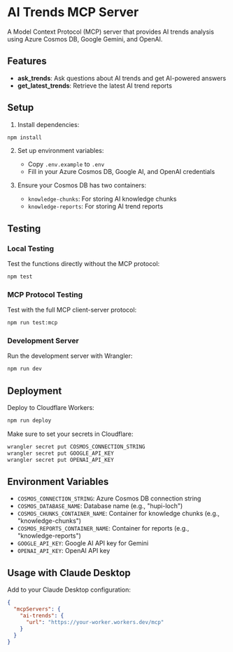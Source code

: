 # AI Trends MCP Server

A Model Context Protocol (MCP) server that provides AI trends analysis using Azure Cosmos DB, Google Gemini, and OpenAI.

## Features

- **ask_trends**: Ask questions about AI trends and get AI-powered answers
- **get_latest_trends**: Retrieve the latest AI trend reports

## Setup

1. Install dependencies:
```bash
npm install
```

2. Set up environment variables:
   - Copy `.env.example` to `.env`
   - Fill in your Azure Cosmos DB, Google AI, and OpenAI credentials

3. Ensure your Cosmos DB has two containers:
   - `knowledge-chunks`: For storing AI knowledge chunks
   - `knowledge-reports`: For storing AI trend reports

## Testing

### Local Testing

Test the functions directly without the MCP protocol:

```bash
npm test
```

### MCP Protocol Testing

Test with the full MCP client-server protocol:

```bash
npm run test:mcp
```

### Development Server

Run the development server with Wrangler:

```bash
npm run dev
```

## Deployment

Deploy to Cloudflare Workers:

```bash
npm run deploy
```

Make sure to set your secrets in Cloudflare:

```bash
wrangler secret put COSMOS_CONNECTION_STRING
wrangler secret put GOOGLE_API_KEY
wrangler secret put OPENAI_API_KEY
```

## Environment Variables

- `COSMOS_CONNECTION_STRING`: Azure Cosmos DB connection string
- `COSMOS_DATABASE_NAME`: Database name (e.g., "hupi-loch")
- `COSMOS_CHUNKS_CONTAINER_NAME`: Container for knowledge chunks (e.g., "knowledge-chunks")
- `COSMOS_REPORTS_CONTAINER_NAME`: Container for reports (e.g., "knowledge-reports")
- `GOOGLE_API_KEY`: Google AI API key for Gemini
- `OPENAI_API_KEY`: OpenAI API key

## Usage with Claude Desktop

Add to your Claude Desktop configuration:

```json
{
  "mcpServers": {
    "ai-trends": {
      "url": "https://your-worker.workers.dev/mcp"
    }
  }
}
```
